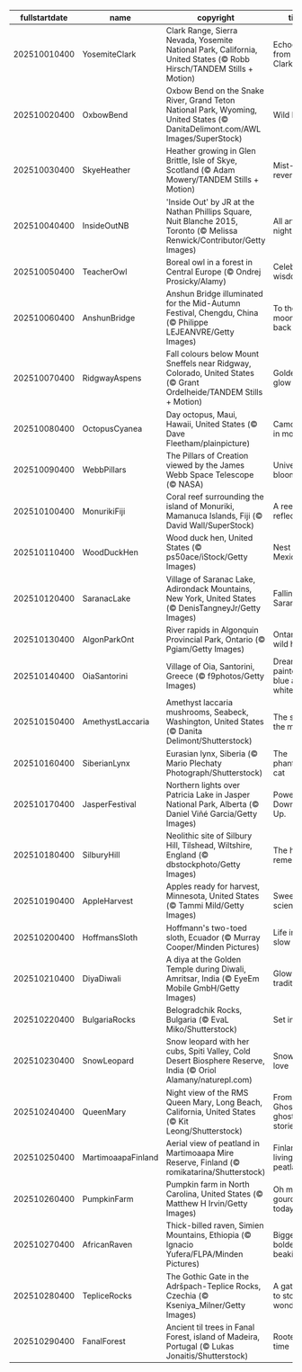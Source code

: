 |fullstartdate|name|copyright|title|image|
|--|--|--|--|--|
202510010400|YosemiteClark|Clark Range, Sierra Nevada, Yosemite National Park, California, United States (© Robb Hirsch/TANDEM Stills + Motion)|Echoes from the Clark Range|![](/en-CA/2025/10/202510010400YosemiteClark.jpg)|
202510020400|OxbowBend|Oxbow Bend on the Snake River, Grand Teton National Park, Wyoming, United States (© DanitaDelimont.com/AWL Images/SuperStock)|Wild by law|![](/en-CA/2025/10/202510020400OxbowBend.jpg)|
202510030400|SkyeHeather|Heather growing in Glen Brittle, Isle of Skye, Scotland (© Adam Mowery/TANDEM Stills + Motion)|Mist-bound reveries|![](/en-CA/2025/10/202510030400SkyeHeather.jpg)|
202510040400|InsideOutNB|'Inside Out' by JR at the Nathan Phillips Square, Nuit Blanche 2015, Toronto (© Melissa Renwick/Contributor/Getty Images)|All art, all night|![](/en-CA/2025/10/202510040400InsideOutNB.jpg)|
202510050400|TeacherOwl|Boreal owl in a forest in Central Europe (© Ondrej Prosicky/Alamy)|Celebrating wisdom|![](/en-CA/2025/10/202510050400TeacherOwl.jpg)|
202510060400|AnshunBridge|Anshun Bridge illuminated for the Mid-Autumn Festival, Chengdu, China (© Philippe LEJEANVRE/Getty Images)|To the moon and back|![](/en-CA/2025/10/202510060400AnshunBridge.jpg)|
202510070400|RidgwayAspens|Fall colours below Mount Sneffels near Ridgway, Colorado, United States (© Grant Ordelheide/TANDEM Stills + Motion)|Golden fall glow|![](/en-CA/2025/10/202510070400RidgwayAspens.jpg)|
202510080400|OctopusCyanea|Day octopus, Maui, Hawaii, United States (© Dave Fleetham/plainpicture)|Camouflage in motion|![](/en-CA/2025/10/202510080400OctopusCyanea.jpg)|
202510090400|WebbPillars|The Pillars of Creation viewed by the James Webb Space Telescope (© NASA)|Universe in bloom|![](/en-CA/2025/10/202510090400WebbPillars.jpg)|
202510100400|MonurikiFiji|Coral reef surrounding the island of Monuriki, Mamanuca Islands, Fiji (© David Wall/SuperStock)|A reef of reflection|![](/en-CA/2025/10/202510100400MonurikiFiji.jpg)|
202510110400|WoodDuckHen|Wood duck hen, United States (© ps50ace/iStock/Getty Images)|Nest stop: Mexico!|![](/en-CA/2025/10/202510110400WoodDuckHen.jpg)|
202510120400|SaranacLake|Village of Saranac Lake, Adirondack Mountains, New York, United States (© DenisTangneyJr/Getty Images)|Falling for Saranac|![](/en-CA/2025/10/202510120400SaranacLake.jpg)|
202510130400|AlgonParkOnt|River rapids in Algonquin Provincial Park, Ontario (© Pgiam/Getty Images)|Ontario's wild heart|![](/en-CA/2025/10/202510130400AlgonParkOnt.jpg)|
202510140400|OiaSantorini|Village of Oia, Santorini, Greece (© f9photos/Getty Images)|Dreams painted in blue and white|![](/en-CA/2025/10/202510140400OiaSantorini.jpg)|
202510150400|AmethystLaccaria|Amethyst laccaria mushrooms, Seabeck, Washington, United States (© Danita Delimont/Shutterstock)|The spore the merrier|![](/en-CA/2025/10/202510150400AmethystLaccaria.jpg)|
202510160400|SiberianLynx|Eurasian lynx, Siberia (© Mario Plechaty Photograph/Shutterstock)|The phantom cat|![](/en-CA/2025/10/202510160400SiberianLynx.jpg)|
202510170400|JasperFestival|Northern lights over Patricia Lake in Jasper National Park, Alberta (© Daniel Viñé Garcia/Getty Images)|Power Down. Look Up.|![](/en-CA/2025/10/202510170400JasperFestival.jpg)|
202510180400|SilburyHill|Neolithic site of Silbury Hill, Tilshead, Wiltshire, England (© dbstockphoto/Getty Images)|The hill that remembers|![](/en-CA/2025/10/202510180400SilburyHill.jpg)|
202510190400|AppleHarvest|Apples ready for harvest, Minnesota, United States (© Tammi Mild/Getty Images)|Sweet on science|![](/en-CA/2025/10/202510190400AppleHarvest.jpg)|
202510200400|HoffmansSloth|Hoffmann's two-toed sloth, Ecuador (© Murray Cooper/Minden Pictures)|Life in the slow lane|![](/en-CA/2025/10/202510200400HoffmansSloth.jpg)|
202510210400|DiyaDiwali|A diya at the Golden Temple during Diwali, Amritsar, India (© EyeEm Mobile GmbH/Getty Images)|Glowing traditions|![](/en-CA/2025/10/202510210400DiyaDiwali.jpg)|
202510220400|BulgariaRocks|Belogradchik Rocks, Bulgaria (© EvaL Miko/Shutterstock)|Set in stone|![](/en-CA/2025/10/202510220400BulgariaRocks.jpg)|
202510230400|SnowLeopard|Snow leopard with her cubs, Spiti Valley, Cold Desert Biosphere Reserve, India (© Oriol Alamany/naturepl.com)|Snow much love|![](/en-CA/2025/10/202510230400SnowLeopard.jpg)|
202510240400|QueenMary|Night view of the RMS Queen Mary, Long Beach, California, United States (© Kit Leong/Shutterstock)|From 'Grey Ghost' to ghost stories|![](/en-CA/2025/10/202510240400QueenMary.jpg)|
202510250400|MartimoaapaFinland|Aerial view of peatland in Martimoaapa Mire Reserve, Finland (© romikatarina/Shutterstock)|Finland's living peatland|![](/en-CA/2025/10/202510250400MartimoaapaFinland.jpg)|
202510260400|PumpkinFarm|Pumpkin farm in North Carolina, United States (© Matthew H Irvin/Getty Images)|Oh my gourd, it's today!|![](/en-CA/2025/10/202510260400PumpkinFarm.jpg)|
202510270400|AfricanRaven|Thick-billed raven, Simien Mountains, Ethiopia (© Ignacio Yufera/FLPA/Minden Pictures)|Bigger, bolder, beakier|![](/en-CA/2025/10/202510270400AfricanRaven.jpg)|
202510280400|TepliceRocks|The Gothic Gate in the Adršpach-Teplice Rocks, Czechia (© Kseniya_Milner/Getty Images)|A gateway to stone wonders|![](/en-CA/2025/10/202510280400TepliceRocks.jpg)|
202510290400|FanalForest|Ancient til trees in Fanal Forest, island of Madeira, Portugal (© Lukas Jonaitis/Shutterstock)|Rooted in time|![](/en-CA/2025/10/202510290400FanalForest.jpg)|
